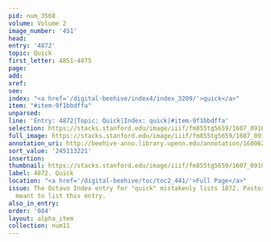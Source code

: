 ```yaml
---
pid: num_3568
volume: Volume 2
image_number: '451'
head:
entry: '4872'
topic: Quick
first_letter: 4851-4875
page:
add:
xref:
see:
index: "<a href='/digital-beehive/index4/index_3209/'>quick</a>"
item: "#item-9f1bbdffa"
unparsed:
line: 'Entry: 4872|Topic: Quick|Index: quick|#item-9f1bbdffa'
selection: https://stacks.stanford.edu/image/iiif/fm855tg5659/1607_0918/639,3221,877,203/full/0/default.jpg
full_image: https://stacks.stanford.edu/image/iiif/fm855tg5659/1607_0918/full/full/0/default.jpg
annotation_uri: http://beehive-anno.library.upenn.edu/annotation/1680623162237
sort_value: '245113221'
insertion:
thumbnail: https://stacks.stanford.edu/image/iiif/fm855tg5659/1607_0918/639,3221,600,180/250,/0/default.jpg
label: 4872. Quick
location: "<a href='/digital-beehive/toc/toc2_441/'>Full Page</a>"
issue: The Octavo Index entry for "quick" mistakenly lists 1872. Pastorius likely
  meant to list this entry.
also_in_entry:
order: '084'
layout: alpha_item
collection: num11
---
```

